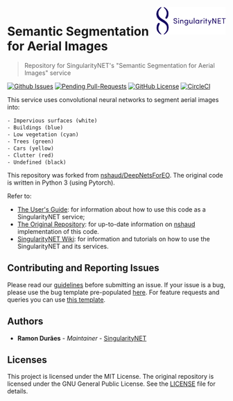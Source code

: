 [issue-template]: ../../issues/new?template=BUG_REPORT.md
[feature-template]: ../../issues/new?template=FEATURE_REQUEST.md

<a href="https://singularitynet.io/">
<img align="right" src="./docs/assets/logo/singularityNETblue.png" alt="drawing" width="160"/>
</a>

# Semantic Segmentation for Aerial Images

> Repository for SingularityNET's "Semantic Segmentation for Aerial Images" service

[![Github Issues](https://img.shields.io/github/issues-raw/singnet/semantic-segmentation-aerial.svg?style=popover)](https://github.com/singnet/semantic-segmentation-aerial/issues)
[![Pending Pull-Requests](https://img.shields.io/github/issues-pr-raw/singnet/semantic-segmentation-aerial.svg?style=popover)](https://github.com/singnet/semantic-segmentation-aerial/pulls)
[![GitHub License](	https://img.shields.io/github/license/singnet/dnn-model-services.svg?style=popover)](https://github.com/singnet/semantic-segmentation-aerial/blob/master/LICENSE)
[![CircleCI](https://circleci.com/gh/singnet/semantic-segmentation-aerial.svg?style=svg)](https://circleci.com/gh/singnet/semantic-segmentation-aerial)

This service uses convolutional neural networks to segment aerial images into:

```angular2
- Impervious surfaces (white)
- Buildings (blue)
- Low vegetation (cyan)
- Trees (green)
- Cars (yellow)
- Clutter (red)
- Undefined (black)
```

This repository was forked from [nshaud/DeepNetsForEO](https://github.com/nshaud/DeepNetsForEO). The original code is written in Python 3 (using Pytorch).

Refer to:
- [The User's Guide](https://singnet.github.io/semantic-segmentation-aerial/): for information about how to use this code as a SingularityNET service;
- [The Original Repository](https://github.com/nshaud/DeepNetsForEO): for up-to-date information on [nshaud](https://github.com/nshaud) implementation of this code.
- [SingularityNET Wiki](https://github.com/singnet/wiki): for information and tutorials on how to use the SingularityNET and its services.

## Contributing and Reporting Issues

Please read our [guidelines](https://github.com/singnet/wiki/blob/master/guidelines/CONTRIBUTING.md#submitting-an-issue) before submitting an issue. If your issue is a bug, please use the bug template pre-populated [here][issue-template]. For feature requests and queries you can use [this template][feature-template].

## Authors

* **Ramon Durães** - *Maintainer* - [SingularityNET](https://www.singularitynet.io)

## Licenses

This project is licensed under the MIT License. The original repository is licensed under the GNU General Public License. See the [LICENSE](LICENSE) file for details. 